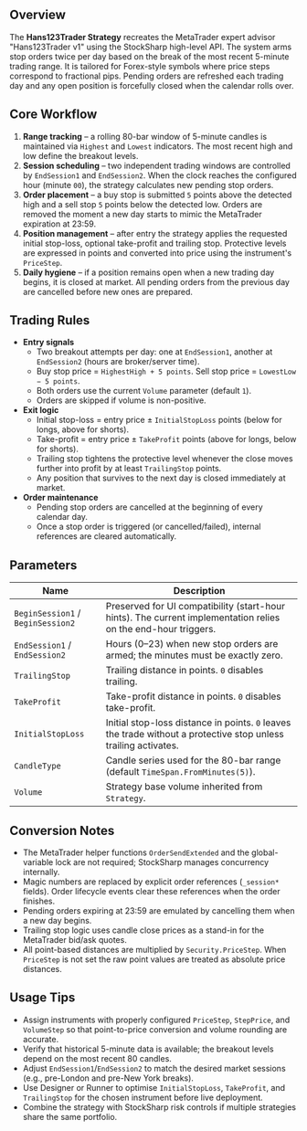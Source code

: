 ## Overview
The **Hans123Trader Strategy** recreates the MetaTrader expert advisor "Hans123Trader v1" using the StockSharp high-level API. The system arms stop orders twice per day based on the break of the most recent 5-minute trading range. It is tailored for Forex-style symbols where price steps correspond to fractional pips. Pending orders are refreshed each trading day and any open position is forcefully closed when the calendar rolls over.

## Core Workflow
1. **Range tracking** – a rolling 80-bar window of 5-minute candles is maintained via `Highest` and `Lowest` indicators. The most recent high and low define the breakout levels.
2. **Session scheduling** – two independent trading windows are controlled by `EndSession1` and `EndSession2`. When the clock reaches the configured hour (minute `00`), the strategy calculates new pending stop orders.
3. **Order placement** – a buy stop is submitted `5` points above the detected high and a sell stop `5` points below the detected low. Orders are removed the moment a new day starts to mimic the MetaTrader expiration at 23:59.
4. **Position management** – after entry the strategy applies the requested initial stop-loss, optional take-profit and trailing stop. Protective levels are expressed in points and converted into price using the instrument's `PriceStep`.
5. **Daily hygiene** – if a position remains open when a new trading day begins, it is closed at market. All pending orders from the previous day are cancelled before new ones are prepared.

## Trading Rules
- **Entry signals**
  - Two breakout attempts per day: one at `EndSession1`, another at `EndSession2` (hours are broker/server time).
  - Buy stop price = `HighestHigh + 5 points`. Sell stop price = `LowestLow − 5 points`.
  - Both orders use the current `Volume` parameter (default `1`).
  - Orders are skipped if volume is non-positive.
- **Exit logic**
  - Initial stop-loss = entry price ± `InitialStopLoss` points (below for longs, above for shorts).
  - Take-profit = entry price ± `TakeProfit` points (above for longs, below for shorts).
  - Trailing stop tightens the protective level whenever the close moves further into profit by at least `TrailingStop` points.
  - Any position that survives to the next day is closed immediately at market.
- **Order maintenance**
  - Pending stop orders are cancelled at the beginning of every calendar day.
  - Once a stop order is triggered (or cancelled/failed), internal references are cleared automatically.

## Parameters
| Name | Description |
| --- | --- |
| `BeginSession1` / `BeginSession2` | Preserved for UI compatibility (start-hour hints). The current implementation relies on the end-hour triggers. |
| `EndSession1` / `EndSession2` | Hours (0–23) when new stop orders are armed; the minutes must be exactly zero. |
| `TrailingStop` | Trailing distance in points. `0` disables trailing. |
| `TakeProfit` | Take-profit distance in points. `0` disables take-profit. |
| `InitialStopLoss` | Initial stop-loss distance in points. `0` leaves the trade without a protective stop unless trailing activates. |
| `CandleType` | Candle series used for the 80-bar range (default `TimeSpan.FromMinutes(5)`). |
| `Volume` | Strategy base volume inherited from `Strategy`. |

## Conversion Notes
- The MetaTrader helper functions `OrderSendExtended` and the global-variable lock are not required; StockSharp manages concurrency internally.
- Magic numbers are replaced by explicit order references (`_session*` fields). Order lifecycle events clear these references when the order finishes.
- Pending orders expiring at 23:59 are emulated by cancelling them when a new day begins.
- Trailing stop logic uses candle close prices as a stand-in for the MetaTrader bid/ask quotes.
- All point-based distances are multiplied by `Security.PriceStep`. When `PriceStep` is not set the raw point values are treated as absolute price distances.

## Usage Tips
- Assign instruments with properly configured `PriceStep`, `StepPrice`, and `VolumeStep` so that point-to-price conversion and volume rounding are accurate.
- Verify that historical 5-minute data is available; the breakout levels depend on the most recent 80 candles.
- Adjust `EndSession1`/`EndSession2` to match the desired market sessions (e.g., pre-London and pre-New York breaks).
- Use Designer or Runner to optimise `InitialStopLoss`, `TakeProfit`, and `TrailingStop` for the chosen instrument before live deployment.
- Combine the strategy with StockSharp risk controls if multiple strategies share the same portfolio.
